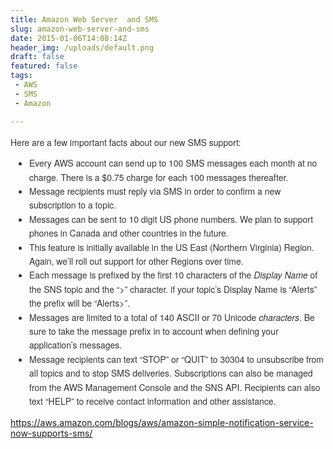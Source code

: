 ```yaml
---
title: Amazon Web Server  and SMS
slug: amazon-web-server-and-sms
date: 2015-01-06T14:08:14Z
header_img: /uploads/default.png
draft: false
featured: false
tags:
 - AWS
 - SMS
 - Amazon

---
```

<p style="box-sizing: border-box; margin: 0px 0px 0.8em; color: #333333; font-family: HelveticaNeue, Helvetica, Helvetica, Arial, sans-serif; font-size: 14px; line-height: 22.3999996185303px;">Here are a few important facts about our new SMS support:</p>
<ul style="box-sizing: border-box; padding: 0px; margin: 0px 0px 15px 30px; color: #333333; font-family: HelveticaNeue, Helvetica, Helvetica, Arial, sans-serif; font-size: 14px; line-height: 22.3999996185303px;">
<li style="box-sizing: border-box;">Every AWS account can send up to 100 SMS messages each month at no charge. There is a $0.75 charge for each 100 messages thereafter.</li>
<li style="box-sizing: border-box;">Message recipients must reply via SMS in order to confirm a new subscription to a topic.</li>
<li style="box-sizing: border-box;">Messages can be sent to 10 digit US phone numbers. We plan to support phones in Canada and other countries in the future.</li>
<li style="box-sizing: border-box;">This feature is initially available in the US East (Northern Virginia) Region. Again, we&rsquo;ll roll out support for other Regions over time.</li>
<li style="box-sizing: border-box;">Each message is prefixed by the first 10 characters of the&nbsp;<em style="box-sizing: border-box;">Display Name</em>&nbsp;of the SNS topic and the &ldquo;&gt;&rdquo; character. if your topic&rsquo;s Display Name is &ldquo;Alerts&rdquo; the prefix will be &ldquo;Alerts&gt;&rdquo;.</li>
<li style="box-sizing: border-box;">Messages are limited to a total of 140 ASCII or 70 Unicode&nbsp;<em style="box-sizing: border-box;">characters</em>. Be sure to take the message prefix in to account when defining your application&rsquo;s messages.</li>
<li style="box-sizing: border-box;">Message recipients can text &ldquo;STOP&rdquo; or &ldquo;QUIT&rdquo; to 30304 to unsubscribe from all topics and to stop SMS deliveries. Subscriptions can also be managed from the AWS Management Console and the SNS API. Recipients can also text &ldquo;HELP&rdquo; to receive contact information and other assistance.</li>
</ul>
<p><a href="https://aws.amazon.com/blogs/aws/amazon-simple-notification-service-now-supports-sms/">https://aws.amazon.com/blogs/aws/amazon-simple-notification-service-now-supports-sms/</a></p>